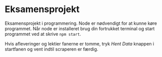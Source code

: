 # Eksamensprojekt
Eksamensprojekt i programmering.
Node er nødvendigt for at kunne køre programmet.
Når node er installeret brug din fortrukket terminal og start programmet ved at skrive `npm start`.

Hvis afleveringer og lektier fanerne er tomme, tryk *Hent Data* knappen i startfanen og vent indtil scraperen er færdig.
